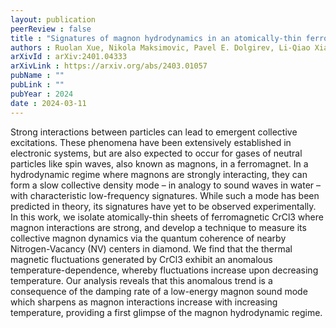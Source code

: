 ```yaml
---
layout: publication
peerReview : false
title : "Signatures of magnon hydrodynamics in an atomically-thin ferromagnet"
authors : Ruolan Xue⁣, Nikola Maksimovic, Pavel E. Dolgirev, Li-Qiao Xia, Ryota Kitagawa, Aaron Müller, <mark><u><strong>Francisco Machado</strong></u></mark>, Dahlia R. Klein, David MacNeill, Kenji Watanabe, Takashi Taniguchi, Pablo Jarillo-Herrero, Mikhail D. Lukin, Eugene Demler, Amir Yacoby 
arXivId : arXiv:2401.04333
arXivLink : https://arxiv.org/abs/2403.01057
pubName : ""
pubLink : ""
pubYear : 2024
date : 2024-03-11
---
```


Strong interactions between particles can lead to emergent collective excitations. These phenomena have been extensively established in electronic systems, but are also expected to occur for gases of neutral particles like spin waves, also known as magnons, in a ferromagnet. In a hydrodynamic regime where magnons are strongly interacting, they can form a slow collective density mode – in analogy to sound waves in water – with characteristic low-frequency signatures. While such a mode has been predicted in theory, its signatures have yet to be observed experimentally. In this work, we isolate atomically-thin sheets of ferromagnetic CrCl3 where magnon interactions are strong, and develop a technique to measure its collective magnon dynamics via the quantum coherence of nearby Nitrogen-Vacancy (NV) centers in diamond. We find that the thermal magnetic fluctuations generated by CrCl3 exhibit an anomalous temperature-dependence, whereby fluctuations increase upon decreasing temperature. Our analysis reveals that this anomalous trend is a consequence of the damping rate of a low-energy magnon sound mode which sharpens as magnon interactions increase with increasing temperature, providing a first glimpse of the magnon hydrodynamic regime.
